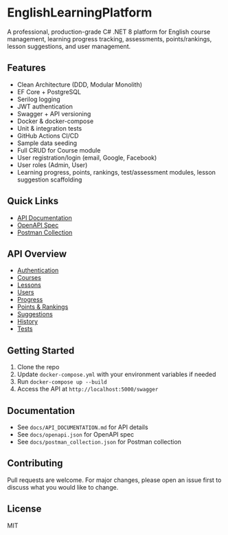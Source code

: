 # EnglishLearningPlatform

A professional, production-grade C# .NET 8 platform for English course management, learning progress tracking, assessments, points/rankings, lesson suggestions, and user management.

## Features
- Clean Architecture (DDD, Modular Monolith)
- EF Core + PostgreSQL
- Serilog logging
- JWT authentication
- Swagger + API versioning
- Docker & docker-compose
- Unit & integration tests
- GitHub Actions CI/CD
- Sample data seeding
- Full CRUD for Course module
- User registration/login (email, Google, Facebook)
- User roles (Admin, User)
- Learning progress, points, rankings, test/assessment modules, lesson suggestion scaffolding

## Quick Links
- [API Documentation](docs/API_DOCUMENTATION.md)
- [OpenAPI Spec](docs/openapi.json)
- [Postman Collection](docs/postman_collection.json)

## API Overview
- [Authentication](docs/API_DOCUMENTATION.md#authentication)
- [Courses](docs/API_DOCUMENTATION.md#courses)
- [Lessons](docs/API_DOCUMENTATION.md#lessons)
- [Users](docs/API_DOCUMENTATION.md#users-admin)
- [Progress](docs/API_DOCUMENTATION.md#progress)
- [Points & Rankings](docs/API_DOCUMENTATION.md#points--rankings)
- [Suggestions](docs/API_DOCUMENTATION.md#suggestions)
- [History](docs/API_DOCUMENTATION.md#history)
- [Tests](docs/API_DOCUMENTATION.md#tests)

## Getting Started
1. Clone the repo
2. Update `docker-compose.yml` with your environment variables if needed
3. Run `docker-compose up --build`
4. Access the API at `http://localhost:5000/swagger`

## Documentation
- See `docs/API_DOCUMENTATION.md` for API details
- See `docs/openapi.json` for OpenAPI spec
- See `docs/postman_collection.json` for Postman collection

## Contributing
Pull requests are welcome. For major changes, please open an issue first to discuss what you would like to change.

## License
MIT
